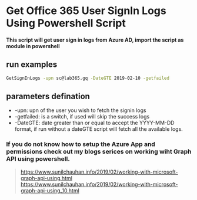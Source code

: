 # Get Office 365 User SignIn Logs Using Powershell Script
#### This script will get user sign in logs from Azure AD, import the script as module in powershell

## run examples
```sh
GetSignInLogs -upn sc@lab365.gq -DateGTE 2019-02-10 -getfailed
```
## parameters defination

* -upn: upn of the user you wish to fetch the signin logs
* -getfailed: is a switch, if used will skip the success logs
* -DateGTE: date greater than or equal to accept the YYYY-MM-DD format, if run without a dateGTE script will fetch all the available logs.

### If you do not know how to setup the Azure App and permissions check out my blogs serices on working wiht Graph API using powershell.

> https://www.sunilchauhan.info/2019/02/working-with-microsoft-graph-api-using.html
> https://www.sunilchauhan.info/2019/02/working-with-microsoft-graph-api-using_10.html

